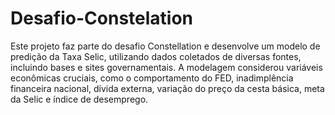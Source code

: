 # Desafio-Constelation
Este projeto faz parte do desafio Constellation e desenvolve um modelo de predição da Taxa Selic, utilizando dados coletados de diversas fontes, incluindo bases e sites governamentais. A modelagem considerou variáveis econômicas cruciais, como o comportamento do FED, inadimplência financeira nacional, dívida externa, variação do preço da cesta básica, meta da Selic e índice de desemprego.
